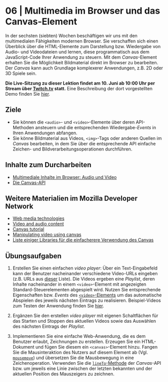 # 06 | Multimedia im Browser und das Canvas-Element

In der sechsten (siebten) Wochen beschäftigen wir uns mit den multimedialen Fähigkeiten modernen Browser. Sie verschaffen sich einen Überblick über die HTML-Elemente zum Darstellung bzw. Wiedergabe von Audio- und Videodateien und lernen, diese programmatisch aus dem JavaScript-Code Ihrer Anwendung zu steuern. Mit dem *Canvas*-Element erhalten Sie die Möglichkeit Bildmaterial direkt im Browser zu bearbeiten. Der *Canvas* kann auch Grundlage komplexerer Anwendungen, z.B. 2D oder 3D Spiele sein.

**Die Live-Sitzung zu dieser Lektion findet am 10. Juni ab 10:00 Uhr per Stream über [Twitch.tv](https://twitch.tv/alexanderbazo) statt.** Eine Beschreibung der dort vorgestellten Demo finden Sie [hier](../../Demos/ambi-player).

## Ziele

- Sie können die `<audio>`- und `<video>`-Elemente über deren API-Methoden ansteuern und die entsprechenden Wiedergabe-*Events* in Ihren Anwendungen abfangen.
- Sie könne Bildmaterial aus Videos, `<img>`-Tags oder anderen Quellen im *Canvas* bearbeiten, in dem Sie über die entsprechende API einfache Zeichen- und Bildverarbeitungsoperationen durchführen.

## Inhalte zum Durcharbeiten

- [Multimediale Inhalte im Browser: Audio und Video](./multimedia-elements)
- [Die Canvas-API](./canvas-element)

## Weitere Materialien im Mozilla Developer Network

- [Web media technologies](https://developer.mozilla.org/en-US/docs/Web/Media)
- [Video and audio content](https://developer.mozilla.org/en-US/docs/Learn/HTML/Multimedia_and_embedding/Video_and_audio_content)
- [Canvas tutorial](https://developer.mozilla.org/en-US/docs/Web/API/Canvas_API/Tutorial)
- [Manipulating video using canvas](https://developer.mozilla.org/en-US/docs/Web/API/Canvas_API/Manipulating_video_using_canvas)
- [Liste einiger Libraries für die einfacherere Verwendung des Canvas](https://developer.mozilla.org/en-US/docs/Web/API/Canvas_API#Libraries)

## Übungsaufgaben

1. Erstellen Sie einen einfachen *video player*: Über ein Text-Eingabefeld kann der Benutzer nacheinander verschiedene Video-URLs eingeben (z.B. URLs aus [dieser](https://gist.github.com/jsturgis/3b19447b304616f18657) Liste). Die Videos ergeben eine *Playlist*, deren Inhalte nacheinander in einem `<video>`-Element mit angezeigten Standard-Steuerelementen abgespielt wird. Nutzen Sie entsprechende Eigenschaften bzw. *Events* des [`<video>`-Elements](https://developer.mozilla.org/en-US/docs/Web/API/HTMLVideoElement) um das automatische Abspielen des jeweils nächsten Eintrags zu realisieren. Beispiel-Videos zum Testen der Anwendung finden Sie [hier](http://techslides.com/sample-webm-ogg-and-mp4-video-files-for-html5).

2. Ergänzen Sie den erstellen *video player* mit eigenen Schaltflächen für das Starten und Stoppen des aktuellen Videos sowie das Auswählen des nächsten Eintrags der *Playlist*.

3. Implementieren Sie eine einfache Web-Anwendung, die es dem Benutzer erlaubt, Zeichnungen zu erstellen. Erzeugen Sie ein HTML-Dokument und fügen Sie diesem ein `<canvas>`-Element hinzu. Fangen Sie die Mausinteraktion des Nutzers auf diesem Element ab (Vgl. [`mousemove`](https://developer.mozilla.org/en-US/docs/Web/Events/mousemove)) und übersetzen Sie die Mausbewegung in eine Zeichenoperation. Verwenden Sie die [`lineTo`-Methode](https://developer.mozilla.org/en-US/docs/Web/API/Canvas_API/Tutorial/Drawing_shapes#Lines) der *Canvas*-API bzw. um jeweils eine Linie zwischen der letzten bekannten und der aktuellen Position des Mauszeigers zu zeichnen.